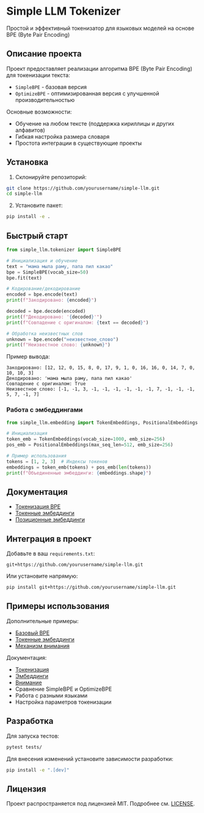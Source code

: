 # Simple LLM Tokenizer

Простой и эффективный токенизатор для языковых моделей на основе BPE (Byte Pair Encoding)

## Описание проекта

Проект предоставляет реализации алгоритма BPE (Byte Pair Encoding) для токенизации текста:
- `SimpleBPE` - базовая версия
- `OptimizeBPE` - оптимизированная версия с улучшенной производительностью

Основные возможности:
- Обучение на любом тексте (поддержка кириллицы и других алфавитов)
- Гибкая настройка размера словаря
- Простота интеграции в существующие проекты

## Установка

1. Склонируйте репозиторий:
```bash
git clone https://github.com/yourusername/simple-llm.git
cd simple-llm
```

2. Установите пакет:
```bash
pip install -e .
```

## Быстрый старт

```python
from simple_llm.tokenizer import SimpleBPE

# Инициализация и обучение
text = "мама мыла раму, папа пил какао"
bpe = SimpleBPE(vocab_size=50)
bpe.fit(text)

# Кодирование/декодирование
encoded = bpe.encode(text)
print(f"Закодировано: {encoded}")

decoded = bpe.decode(encoded)
print(f"Декодировано: '{decoded}'")
print(f"Совпадение с оригиналом: {text == decoded}")

# Обработка неизвестных слов
unknown = bpe.encode("неизвестное_слово")
print(f"Неизвестное слово: {unknown}")
```

Пример вывода:
```
Закодировано: [12, 12, 0, 15, 8, 0, 17, 9, 1, 0, 16, 16, 0, 14, 7, 0, 10, 10, 3]
Декодировано: 'мама мыла раму, папа пил какао'
Совпадение с оригиналом: True
Неизвестное слово: [-1, -1, 3, -1, -1, -1, -1, -1, -1, 7, -1, -1, -1, 5, 7, -1, 7]
```

### Работа с эмбеддингами
```python
from simple_llm.embedding import TokenEmbeddings, PositionalEmbeddings

# Инициализация
token_emb = TokenEmbeddings(vocab_size=1000, emb_size=256)
pos_emb = PositionalEmbeddings(max_seq_len=512, emb_size=256)

# Пример использования
tokens = [1, 2, 3]  # Индексы токенов
embeddings = token_emb(tokens) + pos_emb(len(tokens))
print(f"Объединенные эмбеддинги: {embeddings.shape}")
```

## Документация
- [Токенизация BPE](/doc/bpe_algorithm.md)
- [Токенные эмбеддинги](/doc/token_embeddings_ru.md) 
- [Позиционные эмбеддинги](/doc/positional_embeddings_ru.md)

## Интеграция в проект

Добавьте в ваш `requirements.txt`:
```
git+https://github.com/yourusername/simple-llm.git
```

Или установите напрямую:
```bash
pip install git+https://github.com/yourusername/simple-llm.git
```

## Примеры использования

Дополнительные примеры:
- [Базовый BPE](/example/example_bpe.py)
- [Токенные эмбеддинги](/example/example_token_embeddings.py)
- [Механизм внимания](/example/head_attention_example.py)

Документация:
- [Токенизация](/doc/bpe_algorithm.md)
- [Эмбеддинги](/doc/token_embeddings_ru.md)
- [Внимание](/doc/head_attention_ru.md)
- Сравнение SimpleBPE и OptimizeBPE
- Работа с разными языками
- Настройка параметров токенизации

## Разработка

Для запуска тестов:
```bash
pytest tests/
```

Для внесения изменений установите зависимости разработки:
```bash
pip install -e ".[dev]"
```

## Лицензия

Проект распространяется под лицензией MIT. Подробнее см. [LICENSE](LICENSE).

